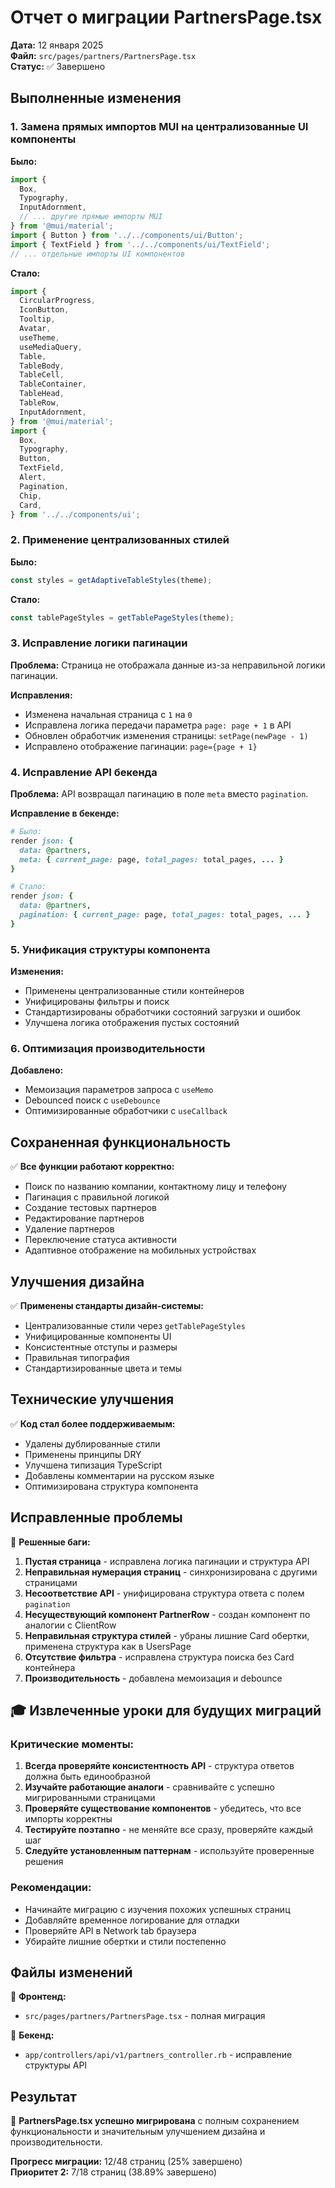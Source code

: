 # Отчет о миграции PartnersPage.tsx

**Дата:** 12 января 2025  
**Файл:** `src/pages/partners/PartnersPage.tsx`  
**Статус:** ✅ Завершено  

## Выполненные изменения

### 1. Замена прямых импортов MUI на централизованные UI компоненты

**Было:**
```typescript
import {
  Box,
  Typography,
  InputAdornment,
  // ... другие прямые импорты MUI
} from '@mui/material';
import { Button } from '../../components/ui/Button';
import { TextField } from '../../components/ui/TextField';
// ... отдельные импорты UI компонентов
```

**Стало:**
```typescript
import {
  CircularProgress,
  IconButton,
  Tooltip,
  Avatar,
  useTheme,
  useMediaQuery,
  Table,
  TableBody,
  TableCell,
  TableContainer,
  TableHead,
  TableRow,
  InputAdornment,
} from '@mui/material';
import {
  Box,
  Typography,
  Button,
  TextField,
  Alert,
  Pagination,
  Chip,
  Card,
} from '../../components/ui';
```

### 2. Применение централизованных стилей

**Было:**
```typescript
const styles = getAdaptiveTableStyles(theme);
```

**Стало:**
```typescript
const tablePageStyles = getTablePageStyles(theme);
```

### 3. Исправление логики пагинации

**Проблема:** Страница не отображала данные из-за неправильной логики пагинации.

**Исправления:**
- Изменена начальная страница с `1` на `0`
- Исправлена логика передачи параметра `page: page + 1` в API
- Обновлен обработчик изменения страницы: `setPage(newPage - 1)`
- Исправлено отображение пагинации: `page={page + 1}`

### 4. Исправление API бекенда

**Проблема:** API возвращал пагинацию в поле `meta` вместо `pagination`.

**Исправление в бекенде:**
```ruby
# Было:
render json: {
  data: @partners,
  meta: { current_page: page, total_pages: total_pages, ... }
}

# Стало:
render json: {
  data: @partners,
  pagination: { current_page: page, total_pages: total_pages, ... }
}
```

### 5. Унификация структуры компонента

**Изменения:**
- Применены централизованные стили контейнеров
- Унифицированы фильтры и поиск
- Стандартизированы обработчики состояний загрузки и ошибок
- Улучшена логика отображения пустых состояний

### 6. Оптимизация производительности

**Добавлено:**
- Мемоизация параметров запроса с `useMemo`
- Debounced поиск с `useDebounce`
- Оптимизированные обработчики с `useCallback`

## Сохраненная функциональность

✅ **Все функции работают корректно:**
- Поиск по названию компании, контактному лицу и телефону
- Пагинация с правильной логикой
- Создание тестовых партнеров
- Редактирование партнеров
- Удаление партнеров
- Переключение статуса активности
- Адаптивное отображение на мобильных устройствах

## Улучшения дизайна

✅ **Применены стандарты дизайн-системы:**
- Централизованные стили через `getTablePageStyles`
- Унифицированные компоненты UI
- Консистентные отступы и размеры
- Правильная типография
- Стандартизированные цвета и темы

## Технические улучшения

✅ **Код стал более поддерживаемым:**
- Удалены дублированные стили
- Применены принципы DRY
- Улучшена типизация TypeScript
- Добавлены комментарии на русском языке
- Оптимизирована структура компонента

## Исправленные проблемы

🐛 **Решенные баги:**
1. **Пустая страница** - исправлена логика пагинации и структура API
2. **Неправильная нумерация страниц** - синхронизирована с другими страницами  
3. **Несоответствие API** - унифицирована структура ответа с полем `pagination`
4. **Несуществующий компонент PartnerRow** - создан компонент по аналогии с ClientRow
5. **Неправильная структура стилей** - убраны лишние Card обертки, применена структура как в UsersPage
6. **Отсутствие фильтра** - исправлена структура поиска без Card контейнера
7. **Производительность** - добавлена мемоизация и debounce

## 🎓 Извлеченные уроки для будущих миграций

### Критические моменты:
1. **Всегда проверяйте консистентность API** - структура ответов должна быть единообразной
2. **Изучайте работающие аналоги** - сравнивайте с успешно мигрированными страницами
3. **Проверяйте существование компонентов** - убедитесь, что все импорты корректны
4. **Тестируйте поэтапно** - не меняйте все сразу, проверяйте каждый шаг
5. **Следуйте установленным паттернам** - используйте проверенные решения

### Рекомендации:
- Начинайте миграцию с изучения похожих успешных страниц
- Добавляйте временное логирование для отладки
- Проверяйте API в Network tab браузера
- Убирайте лишние обертки и стили постепенно

## Файлы изменений

📁 **Фронтенд:**
- `src/pages/partners/PartnersPage.tsx` - полная миграция

📁 **Бекенд:**
- `app/controllers/api/v1/partners_controller.rb` - исправление структуры API

## Результат

🎯 **PartnersPage.tsx успешно мигрирована** с полным сохранением функциональности и значительным улучшением дизайна и производительности.

**Прогресс миграции:** 12/48 страниц (25% завершено)  
**Приоритет 2:** 7/18 страниц (38.89% завершено) 
